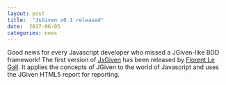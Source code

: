 ```yaml
---
layout: post
title:  "JsGiven v0.1 released"
date:  2017-06-05
categories: news
---
```


Good news for every Javascript developer who missed a JGiven-like BDD framework! The first version of [JsGiven](https://jsgiven.org/) has been released by [Florent Le Gall](https://github.com/flegall). It applies the concepts of JGiven to the world of Javascript and uses the JGiven HTML5 report for reporting.

[jgiven-gh]: https://github.com/TNG/JGiven
[jgiven]:    https://jgiven.org
